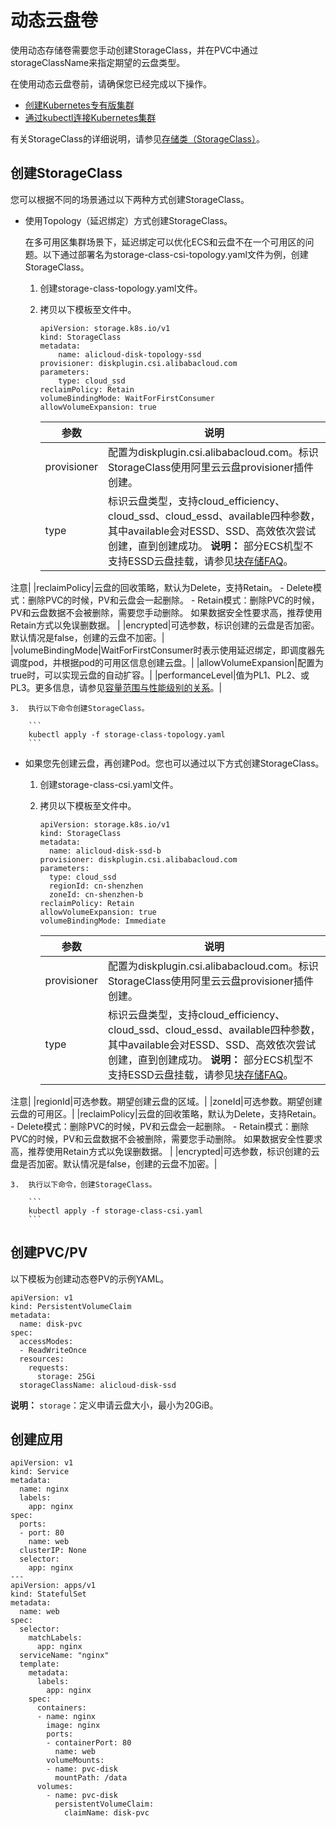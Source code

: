 # 动态云盘卷

使用动态存储卷需要您手动创建StorageClass，并在PVC中通过storageClassName来指定期望的云盘类型。

在使用动态云盘卷前，请确保您已经完成以下操作。

-   [创建Kubernetes专有版集群](/intl.zh-CN/Kubernetes集群用户指南/集群管理/创建集群/创建Kubernetes专有版集群.md)
-   [通过kubectl连接Kubernetes集群](/intl.zh-CN/Kubernetes集群用户指南/集群管理/连接集群/通过kubectl连接Kubernetes集群.md)

有关StorageClass的详细说明，请参见[存储类（StorageClass）](/intl.zh-CN/Kubernetes集群用户指南/存储管理-CSI/云盘存储卷/存储类（StorageClass）.md)。

## 创建StorageClass

您可以根据不同的场景通过以下两种方式创建StorageClass。

-   使用Topology（延迟绑定）方式创建StorageClass。

    在多可用区集群场景下，延迟绑定可以优化ECS和云盘不在一个可用区的问题。以下通过部署名为storage-class-csi-topology.yaml文件为例，创建StorageClass。

    1.  创建storage-class-topology.yaml文件。
    2.  拷贝以下模板至文件中。

        ```
        apiVersion: storage.k8s.io/v1
        kind: StorageClass
        metadata:
            name: alicloud-disk-topology-ssd
        provisioner: diskplugin.csi.alibabacloud.com
        parameters:
            type: cloud_ssd
        reclaimPolicy: Retain
        volumeBindingMode: WaitForFirstConsumer
        allowVolumeExpansion: true
        ```

        |参数|说明|
        |--|--|
        |provisioner|配置为diskplugin.csi.alibabacloud.com。标识StorageClass使用阿里云云盘provisioner插件创建。|
        |type|标识云盘类型，支持cloud\_efficiency、cloud\_ssd、cloud\_essd、available四种参数，其中available会对ESSD、SSD、高效依次尝试创建，直到创建成功。 **说明：** 部分ECS机型不支持ESSD云盘挂载，请参见[块存储FAQ](/intl.zh-CN/块存储/块存储FAQ.md)。

注意|
        |reclaimPolicy|云盘的回收策略，默认为Delete，支持Retain。         -   Delete模式：删除PVC的时候，PV和云盘会一起删除。
        -   Retain模式：删除PVC的时候，PV和云盘数据不会被删除，需要您手动删除。
如果数据安全性要求高，推荐使用Retain方式以免误删数据。 |
        |encrypted|可选参数，标识创建的云盘是否加密。默认情况是false，创建的云盘不加密。|
        |volumeBindingMode|WaitForFirstConsumer时表示使用延迟绑定，即调度器先调度pod，并根据pod的可用区信息创建云盘。|
        |allowVolumeExpansion|配置为true时，可以实现云盘的自动扩容。|
        |performanceLevel|值为PL1、PL2、或PL3。更多信息，请参见[容量范围与性能级别的关系](/intl.zh-CN/块存储/块存储介绍/ESSD云盘.md)。|

    3.  执行以下命令创建StorageClass。

        ```
        kubectl apply -f storage-class-topology.yaml
        ```

-   如果您先创建云盘，再创建Pod。您也可以通过以下方式创建StorageClass。
    1.  创建storage-class-csi.yaml文件。
    2.  拷贝以下模板至文件中。

        ```
        apiVersion: storage.k8s.io/v1
        kind: StorageClass
        metadata:
          name: alicloud-disk-ssd-b
        provisioner: diskplugin.csi.alibabacloud.com
        parameters:
          type: cloud_ssd
          regionId: cn-shenzhen
          zoneId: cn-shenzhen-b
        reclaimPolicy: Retain
        allowVolumeExpansion: true
        volumeBindingMode: Immediate
        ```

        |参数|说明|
        |--|--|
        |provisioner|配置为diskplugin.csi.alibabacloud.com。标识StorageClass使用阿里云云盘provisioner插件创建。|
        |type|标识云盘类型，支持cloud\_efficiency、cloud\_ssd、cloud\_essd、available四种参数，其中available会对ESSD、SSD、高效依次尝试创建，直到创建成功。 **说明：** 部分ECS机型不支持ESSD云盘挂载，请参见[块存储FAQ](/intl.zh-CN/块存储/块存储FAQ.md)。

注意|
        |regionId|可选参数。期望创建云盘的区域。|
        |zoneId|可选参数。期望创建云盘的可用区。|
        |reclaimPolicy|云盘的回收策略，默认为Delete，支持Retain。         -   Delete模式：删除PVC的时候，PV和云盘会一起删除。
        -   Retain模式：删除PVC的时候，PV和云盘数据不会被删除，需要您手动删除。
如果数据安全性要求高，推荐使用Retain方式以免误删数据。 |
        |encrypted|可选参数，标识创建的云盘是否加密。默认情况是false，创建的云盘不加密。|

    3.  执行以下命令，创建StorageClass。

        ```
        kubectl apply -f storage-class-csi.yaml
        ```


## 创建PVC/PV

以下模板为创建动态卷PV的示例YAML。

```
apiVersion: v1
kind: PersistentVolumeClaim
metadata:
  name: disk-pvc
spec:
  accessModes:
  - ReadWriteOnce
  resources:
    requests:
      storage: 25Gi
  storageClassName: alicloud-disk-ssd
```

**说明：** `storage`：定义申请云盘大小，最小为20GiB。

## 创建应用

```
apiVersion: v1
kind: Service
metadata:
  name: nginx
  labels:
    app: nginx
spec:
  ports:
  - port: 80
    name: web
  clusterIP: None
  selector:
    app: nginx
---
apiVersion: apps/v1
kind: StatefulSet
metadata:
  name: web
spec:
  selector:
    matchLabels:
      app: nginx
  serviceName: "nginx"
  template:
    metadata:
      labels:
        app: nginx
    spec:
      containers:
      - name: nginx
        image: nginx
        ports:
        - containerPort: 80
          name: web
        volumeMounts:
        - name: pvc-disk
          mountPath: /data
      volumes:
        - name: pvc-disk
          persistentVolumeClaim:
            claimName: disk-pvc
```

